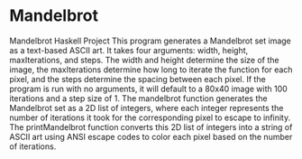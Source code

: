 # Mandelbrot
Mandelbrot Haskell Project
This program generates a Mandelbrot set image as a text-based ASCII art. It takes four arguments: width, height, maxIterations, and steps. The width and height determine the size of the image, the maxIterations determine how long to iterate the function for each pixel, and the steps determine the spacing between each pixel. If the program is run with no arguments, it will default to a 80x40 image with 100 iterations and a step size of 1.
The mandelbrot function generates the Mandelbrot set as a 2D list of integers, where each integer represents the number of iterations it took for the corresponding pixel to escape to infinity. The printMandelbrot function converts this 2D list of integers into a string of ASCII art using ANSI escape codes to color each pixel based on the number of iterations.
